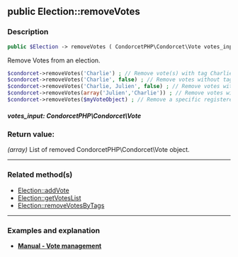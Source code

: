 ## public Election::removeVotes

### Description    

```php
public $Election -> removeVotes ( CondorcetPHP\Condorcet\Vote votes_input ) : array
```

Remove Votes from an election.   

```php
$condorcet->removeVotes('Charlie') ; // Remove vote(s) with tag Charlie
$condorcet->removeVotes('Charlie', false) ; // Remove votes without tag Charlie
$condorcet->removeVotes('Charlie, Julien', false) ; // Remove votes without tag Charlie AND without tag Julien.
$condorcet->removeVotes(array('Julien','Charlie')) ; // Remove votes with tag Charlie OR with tag Julien.
$condorcet->removeVotes($myVoteObject) ; // Remove a specific registered Vote.
```
    

##### **votes_input:** *CondorcetPHP\Condorcet\Vote*   
    


### Return value:   

*(array)* List of removed CondorcetPHP\Condorcet\Vote object.


---------------------------------------

### Related method(s)      

* [Election::addVote](../Election%20Class/public%20Election--addVote.md)    
* [Election::getVotesList](../Election%20Class/public%20Election--getVotesList.md)    
* [Election::removeVotesByTags](../Election%20Class/public%20Election--removeVotesByTags.md)    

---------------------------------------

### Examples and explanation

* **[Manual - Vote management](https://github.com/julien-boudry/Condorcet/wiki/II-%23-B.-Vote-management-%23-2.-Manage-Vote)**    
